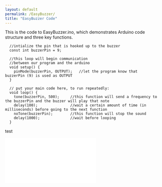 ```yaml
---
layout: default
permalink: /EasyBuzzer/
title: "EasyBuzzer Code"
---
```


This is the code to EasyBuzzer.ino, which demonstrates Arduino code structure and three key functions.

```
  //intialize the pin that is hooked up to the buzzer
  const int buzzerPin = 9;

  //this loop will begin communication
  //between our program and the arduino
  void setup() {
    pinMode(buzzerPin, OUTPUT);   //let the program know that buzzerPin (9) is used as OUTPUT
  }

  // put your main code here, to run repeatedly:
  void loop() {
    tone(buzzerPin, 500);     //this function will send a frequency to the buzzerPin and the buzzer will play that note
    delay(100);               //wait a certain amount of time (in milliseconds) before going to the next function
    noTone(buzzerPin);        //this function will stop the sound
    delay(1000);              //wait before looping
  }
```

test

<embed src="easyBuzzer.ino">
